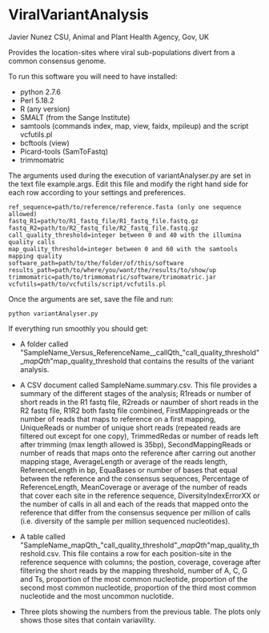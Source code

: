 # ViralVariantAnalysis
Javier Nunez
CSU, Animal and Plant Health Agency, Gov, UK

Provides the location-sites where viral sub-populations divert from a common consensus genome.

To run this software you will need to have installed:

- python 2.7.6
- Perl 5.18.2
- R (any version)
- SMALT (from the Sange Institute)
- samtools (commands index, map, view, faidx, mpileup) and the script vcfutils.pl
- bcftools (view)
- Picard-tools (SamToFastq)
- trimmomatric

The arguments used during the execution of variantAnalyser.py are set in the text file example.args. Edit this file and modify the right hand side for each row according to your settings and preferences.

    ref_sequence=path/to/reference/reference.fasta (only one sequence allowed)
    fastq_R1=path/to/R1_fastq_file/R1_fastq_file.fastq.gz
    fastq_R2=path/to/R2_fastq_file/R2_fastq_file.fastq.gz
    call_quality_threshold=integer between 0 and 40 with the illumina quality calls
    map_quality_threshold=integer between 0 and 60 with the samtools mapping quality
    software_path=path/to/the/folder/of/this/software
    results_path=path/to/where/you/want/the/results/to/show/up
    trimmomatric=path/to/trimmomatric/software/trimomatric.jar
    vcfutils=path/to/vcfutils/script/vcfutils.pl

Once the arguments are set, save the file and run:
  
    python variantAnalyser.py

If everything run smoothly you should get:

   - A folder called "SampleName_Versus_ReferenceName__callQth_"call_quality_threshold"__mapQth_"map_quality_threshold
that contains the results of the variant analysis.

   - A CSV document called SampleName.summary.csv. This file provides a summary of the different stages of the analysis; R1reads or number of short reads in the R1 fastq file, R2reads or naumber of short reads in the R2 fastq file, R1R2 both fastq file combined, FirstMappingreads or the number of reads that maps to reference on a first mapping, UniqueReads or number of unique short reads (repeated reads are filtered out except for one copy), TrimmedRedas or number of reads left after trimming (max length allowed is 35bp), SecondMappingReads or number of reads that maps onto the reference after carring out another mapping stage, AverageLength or average of the reads length, ReferenceLength in bp, EquaBases or number of bases that equal between the reference and the consensus sequences, Percentage of ReferenceLength, MeanCoverage or average of the number of reads that cover each site in the reference sequence, DiversityIndexErrorXX or the number of calls in all and each of the reads that mapped onto the reference that differ from the consensus sequence per million of calls (i.e. diversity of the sample per million sequenced nucleotides).

   - A table called "SampleName_mapQth_"call_quality_threshold"__mapQth_"map_quality_threshold.csv. This file contains a row for each position-site in the reference sequence with columns; the postion, coverage, coverage after filtering the short reads by the mapping threshold, number of A, C, G and Ts, proportion of the most common nucleotide, proportion of the second most common nucleotide, proportion of the third most common nucleotide and the most uncommon nuclotide.

   - Three plots showing the numbers from the previous table. The plots only shows those sites that contain variavility. 
